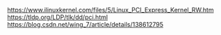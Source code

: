 https://www.ilinuxkernel.com/files/5/Linux_PCI_Express_Kernel_RW.htm
https://tldp.org/LDP/tlk/dd/pci.html
https://blog.csdn.net/wing_7/article/details/138612795